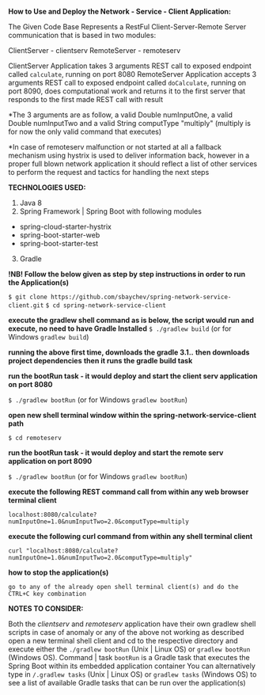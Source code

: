 **How to Use and Deploy the Network - Service - Client Application:**

The Given Code Base Represents a RestFul Client-Server-Remote Server communication that is based in two modules:

ClientServer - clientserv
RemoteServer - remoteserv

ClientServer Application takes 3 arguments REST call to exposed endpoint called `calculate`, running on port 8080
RemoteServer Application accepts 3 arguments REST call to exposed endpoint called `doCalculate`, running on port 8090, does computational work and returns it to the first server that responds to the first made REST call with result

*The 3 arguments are as follow, a valid Double numInputOne, a valid Double numInputTwo and a valid String computType "multiply" (multiply is for now the only valid command that executes)

*In case of remoteserv malfunction or not started at all a fallback mechanism using hystrix is used to deliver information back, however in a proper full blown network application it should reflect a list of other services to perform the request and tactics for handling the next steps

**TECHNOLOGIES USED:**

1. Java 8
2. Spring Framework | Spring Boot with following modules
 - spring-cloud-starter-hystrix
 - spring-boot-starter-web
 - spring-boot-starter-test
3. Gradle


**!NB! Follow the below given as step by step instructions in order to run the Application(s)**

`$ git clone https://github.com/sbaychev/spring-network-service-client.git`
`$ cd spring-network-service-client`

**execute the gradlew shell command as is below, the script would run and execute, no need to have Gradle Installed**
`$ ./gradlew build` (or for Windows `gradlew build`)

**running the above first time, downloads the gradle 3.1..**
**then downloads project dependencies**
**then it runs the gradle build task**

**run the bootRun task - it would deploy and start the client serv application on port 8080**

`$ ./gradlew bootRun` (or for Windows `gradlew bootRun`)

**open new shell terminal window within the spring-network-service-client path**

`$ cd remoteserv `

**run the bootRun task - it would deploy and start the remote serv application on port 8090**

`$ ./gradlew bootRun` (or for Windows `gradlew bootRun`)

**execute the following REST command call from within any web browser terminal client**

`localhost:8080/calculate?numInputOne=1.0&numInputTwo=2.0&computType=multiply`

**execute the following curl command from within any shell terminal client**

`curl "localhost:8080/calculate?numInputOne=1.0&numInputTwo=2.0&computType=multiply"`

**how to stop the application(s)**

`go to any of the already open shell terminal client(s) and do the CTRL+C key combination`



**NOTES TO CONSIDER:** 

Both the _clientserv_ and _remoteserv_ application have their own gradlew shell scripts in case of anomaly or any of the above not working as described open a new terminal shell client and cd to the respective directory and execute either the `./gradlew bootRun` (Unix | Linux OS) or `gradlew bootRun` (Windows OS).
Command | task `bootRun` is a Gradle task that executes the Spring Boot within its embedded application container
You can alternatively type in `/.gradlew tasks` (Unix | Linux OS) or `gradlew tasks` (Windows OS) to see a list of available Gradle tasks that can be run over the application(s)
